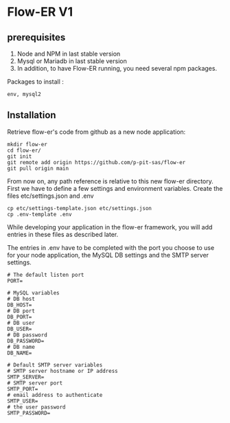 Flow-ER V1
==========

prerequisites
-------------
1) Node and NPM in last stable version
3) Mysql or Mariadb in last stable version
5) In addition, to have Flow-ER running, you need several npm packages.

Packages to install :

    env, mysql2

Installation
------------

Retrieve flow-er's code from github as a new node application:

	mkdir flow-er
    cd flow-er/
	git init
    git remote add origin https://github.com/p-pit-sas/flow-er
    git pull origin main

From now on, any path reference is relative to this new flow-er directory.
First we have to define a few settings and environment variables. Create the files etc/settings.json and .env 

    cp etc/settings-template.json etc/settings.json
    cp .env-template .env

While developing your application in the flow-er framework, you will add entries in these files as described later.

The entries in .env have to be completed with the port you choose to use for your node application, the MySQL DB settings and the SMTP server settings.

    # The default listen port
    PORT=

    # MySQL variables
    # DB host
    DB_HOST=
    # DB port
    DB_PORT=
    # DB user
    DB_USER=
    # DB password
    DB_PASSWORD=
    # DB name
    DB_NAME=

    # Default SMTP server variables
    # SMTP server hostname or IP address
    SMTP_SERVER=
    # SMTP server port
    SMTP_PORT=
    # email address to authenticate
    SMTP_USER=
    # the user password
    SMTP_PASSWORD=